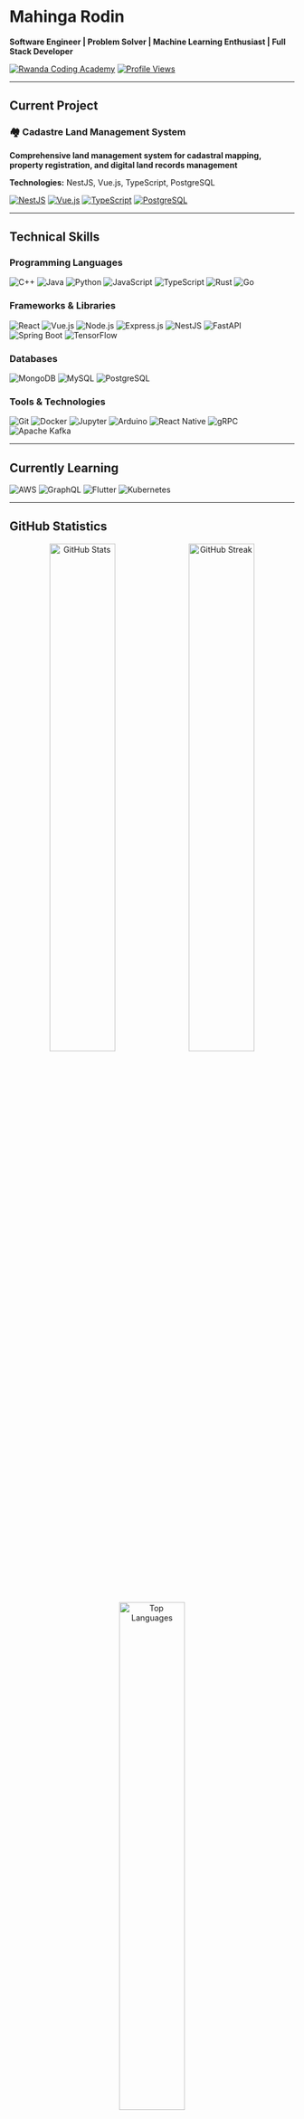 # Mahinga Rodin

**Software Engineer | Problem Solver | Machine Learning Enthusiast | Full Stack Developer**

[![Rwanda Coding Academy](https://img.shields.io/badge/Rwanda_Coding_Academy-Student-2d3748?style=flat&logo=academia&logoColor=white)](https://rca.ac.rw)
[![Profile Views](https://komarev.com/ghpvc/?username=mahingarodin&label=Profile%20views&color=2d3748&style=flat)](https://github.com/mahingarodin)

---

## Current Project

### 🏘️ Cadastre Land Management System
**Comprehensive land management system for cadastral mapping, property registration, and digital land records management**

**Technologies:** NestJS, Vue.js, TypeScript, PostgreSQL

[![NestJS](https://img.shields.io/badge/NestJS-1a202c?style=flat&logo=nestjs&logoColor=e53e3e)](https://nestjs.com)
[![Vue.js](https://img.shields.io/badge/Vue.js-1a202c?style=flat&logo=vue.js&logoColor=4fc08d)](https://vuejs.org)
[![TypeScript](https://img.shields.io/badge/TypeScript-1a202c?style=flat&logo=typescript&logoColor=3178c6)](https://typescriptlang.org)
[![PostgreSQL](https://img.shields.io/badge/PostgreSQL-1a202c?style=flat&logo=postgresql&logoColor=336791)](https://postgresql.org)

---

## Technical Skills

### Programming Languages
![C++](https://img.shields.io/badge/C++-1a202c?style=flat&logo=c%2B%2B&logoColor=00599c)
![Java](https://img.shields.io/badge/Java-1a202c?style=flat&logo=openjdk&logoColor=ed8b00)
![Python](https://img.shields.io/badge/Python-1a202c?style=flat&logo=python&logoColor=3776ab)
![JavaScript](https://img.shields.io/badge/JavaScript-1a202c?style=flat&logo=javascript&logoColor=f7df1e)
![TypeScript](https://img.shields.io/badge/TypeScript-1a202c?style=flat&logo=typescript&logoColor=3178c6)
![Rust](https://img.shields.io/badge/Rust-1a202c?style=flat&logo=rust&logoColor=ce422b)
![Go](https://img.shields.io/badge/Go-1a202c?style=flat&logo=go&logoColor=00add8)

### Frameworks & Libraries
![React](https://img.shields.io/badge/React-1a202c?style=flat&logo=react&logoColor=61dafb)
![Vue.js](https://img.shields.io/badge/Vue.js-1a202c?style=flat&logo=vue.js&logoColor=4fc08d)
![Node.js](https://img.shields.io/badge/Node.js-1a202c?style=flat&logo=nodedotjs&logoColor=339933)
![Express.js](https://img.shields.io/badge/Express.js-1a202c?style=flat&logo=express&logoColor=white)
![NestJS](https://img.shields.io/badge/NestJS-1a202c?style=flat&logo=nestjs&logoColor=e0234e)
![FastAPI](https://img.shields.io/badge/FastAPI-1a202c?style=flat&logo=fastapi&logoColor=009688)
![Spring Boot](https://img.shields.io/badge/Spring_Boot-1a202c?style=flat&logo=spring-boot&logoColor=6db33f)
![TensorFlow](https://img.shields.io/badge/TensorFlow-1a202c?style=flat&logo=tensorflow&logoColor=ff6f00)

### Databases
![MongoDB](https://img.shields.io/badge/MongoDB-1a202c?style=flat&logo=mongodb&logoColor=47a248)
![MySQL](https://img.shields.io/badge/MySQL-1a202c?style=flat&logo=mysql&logoColor=4479a1)
![PostgreSQL](https://img.shields.io/badge/PostgreSQL-1a202c?style=flat&logo=postgresql&logoColor=336791)

### Tools & Technologies
![Git](https://img.shields.io/badge/Git-1a202c?style=flat&logo=git&logoColor=f05032)
![Docker](https://img.shields.io/badge/Docker-1a202c?style=flat&logo=docker&logoColor=2496ed)
![Jupyter](https://img.shields.io/badge/Jupyter-1a202c?style=flat&logo=jupyter&logoColor=f37626)
![Arduino](https://img.shields.io/badge/Arduino-1a202c?style=flat&logo=arduino&logoColor=00979d)
![React Native](https://img.shields.io/badge/React_Native-1a202c?style=flat&logo=react&logoColor=61dafb)
![gRPC](https://img.shields.io/badge/gRPC-1a202c?style=flat&logo=grpc&logoColor=4285f4)
![Apache Kafka](https://img.shields.io/badge/Apache_Kafka-1a202c?style=flat&logo=apache-kafka&logoColor=231f20)

---

## Currently Learning

![AWS](https://img.shields.io/badge/AWS-1a202c?style=flat&logo=amazon-aws&logoColor=ff9900)
![GraphQL](https://img.shields.io/badge/GraphQL-1a202c?style=flat&logo=graphql&logoColor=e10098)
![Flutter](https://img.shields.io/badge/Flutter-1a202c?style=flat&logo=flutter&logoColor=02569b)
![Kubernetes](https://img.shields.io/badge/Kubernetes-1a202c?style=flat&logo=kubernetes&logoColor=326ce5)

---

## GitHub Statistics

<div align="center">
  <img src="https://github-readme-stats.vercel.app/api?username=mahingarodin&show_icons=true&theme=dark&hide_border=true&bg_color=1a202c&title_color=ffffff&text_color=a0aec0&icon_color=4a5568" alt="GitHub Stats" width="48%" />
  <img src="https://github-readme-streak-stats.herokuapp.com/?user=mahingarodin&theme=dark&hide_border=true&background=1a202c&stroke=4a5568&ring=4a5568&fire=4a5568&currStreakLabel=ffffff&sideLabels=ffffff&currStreakNum=ffffff&sideNums=a0aec0&dates=a0aec0" alt="GitHub Streak" width="48%" />
</div>

<div align="center">
  <img src="https://github-readme-stats.vercel.app/api/top-langs/?username=mahingarodin&theme=dark&hide_border=true&bg_color=1a202c&title_color=ffffff&text_color=a0aec0&layout=compact&langs_count=8" alt="Top Languages" width="48%" />
</div>

---

## Contact

[![LinkedIn](https://img.shields.io/badge/LinkedIn-1a202c?style=flat&logo=linkedin&logoColor=0a66c2)](https://linkedin.com/in/mahinga-rodin)
[![Twitter](https://img.shields.io/badge/Twitter-1a202c?style=flat&logo=twitter&logoColor=1da1f2)](https://twitter.com/rodin9878)
[![Email](https://img.shields.io/badge/Email-1a202c?style=flat&logo=gmail&logoColor=ea4335)](mailto:mahingarodin@gmail.com)
[![Discord](https://img.shields.io/badge/Discord-1a202c?style=flat&logo=discord&logoColor=5865f2)](https://discord.gg/mahinga_70311)

---

<div align="center">
  <sub>Built with ❤️ by Mahinga Rodin</sub>
</div>
